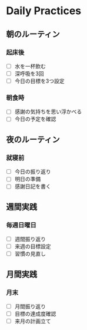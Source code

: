 # Daily Practices

## 朝のルーティン

### 起床後
- [ ] 水を一杯飲む
- [ ] 深呼吸を3回
- [ ] 今日の目標を3つ設定

### 朝食時
- [ ] 感謝の気持ちを思い浮かべる
- [ ] 今日の予定を確認

## 夜のルーティン

### 就寝前
- [ ] 今日の振り返り
- [ ] 明日の準備
- [ ] 感謝日記を書く

## 週間実践

### 毎週日曜日
- [ ] 週間振り返り
- [ ] 来週の目標設定
- [ ] 習慣の見直し

## 月間実践

### 月末
- [ ] 月間振り返り
- [ ] 目標の達成度確認
- [ ] 来月の計画立て
